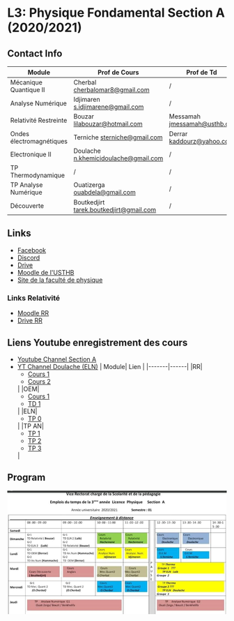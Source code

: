 # **L3: Physique Fondamental Section A (2020/2021)**
## **Contact Info**
| Module      | Prof de Cours|Prof de Td|
| ----------- | ----------- |-----------|
| Mécanique Quantique II      | Cherbal <cherbalomar8@gmail.com>|/|
| Analyse Numérique   | Idjimaren <s.idjimarene@gmail.com>|/|       
|Relativité Restreinte| Bouzar <lilabouzar@hotmail.com>|Messamah <jmessamah@usthb.dz>|
|Ondes électromagnétiques| Terniche <sterniche@gmail.com>|Derrar <kaddourz@yahoo.com>|
|Electronique II|Doulache <n.khemicidoulache@gmail.com>|/|
|TP Thermodynamique|/|/|
|TP Analyse Numérique|Ouatizerga <ouabdela@gmail.com>|/|
|Découverte|Boutkedjirt <tarek.boutkedjirt@gmail.com>|/|

## **Links**
- [Facebook](https://www.facebook.com/groups/789143575146217)
- [Discord](https://discord.gg/Zdts7G96)
- [Drive](https://drive.google.com/drive/u/1/folders/1pS6029lu9y5kD9WqpZCOTNkAvNj_dYxr)
- [Moodle de l'USTHB ](https://campusvirtuel.usthb.dz/)
- [Site de la faculté de physique](https://fphy.usthb.dz/)

### **Links Relativité**
- [Moodle RR](https://campusvirtuel.usthb.dz/course/view.php?id=1068)
- [Drive RR](https://drive.google.com/drive/folders/1EFRAG_fNhCzK0ZZPjbiivZ4b9uJKftnv?usp=sharing)

## **Liens Youtube enregistrement des cours**
- [Youtube Channel Section A](https://www.youtube.com/channel/UCMT8jdFin-68KYbQF12flnQ)
- [YT Channel Doulache (ELN)](https://www.youtube.com/channel/UCDKbiiKT0lYoIVtoVQd3yEQ)
| Module| Lien |
|-------|------|
|RR|<ul><li>[Cours 1](https://youtu.be/Ao9-7fZSUQA)</li><li>[Cours 2](https://youtu.be/UjDZhTN9k-s)</li></ul>|
|OEM|<ul><li>[Cours 1](https://youtu.be/aDjwg0E36q8)</li><li>[TD 1](https://youtu.be/0xxz3eS6RJ0)</li></ul>|
|ELN|<ul><li>[TP 0](https://youtu.be/kJmrPYVDrSc)</li></ul>|
|TP AN|<ul><li>[TP 1](https://youtu.be/2wBJpOvK6Gg)</li><li>[TP 2](https://youtu.be/F_jzWTq4P8w)</li><li>[TP 3](https://youtu.be/B4_ed3BCuco)</li></ul>|

## **Program**
![](online-schedule.jpg)
